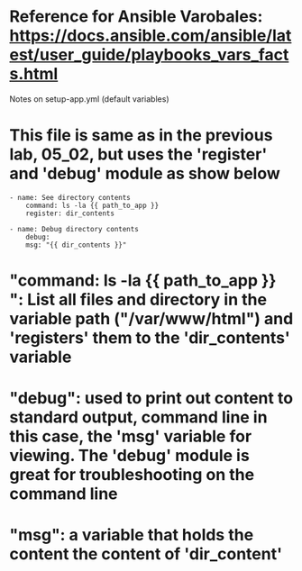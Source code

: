 <!-- MAKE SURE YOU ARE IN THE PARENT DIRECTORY BEFORE RUNNING ANY OF THE ANSIBLE COMMAND ON THE COMMAND LINE -->

<!-- BEFORE RUUNING THE COMMAND BELOW MAKE SURE THE AWS EC2 INSTANCES ARE IN RUNNING MODE -->

# Reference for Ansible Varobales: https://docs.ansible.com/ansible/latest/user_guide/playbooks_vars_facts.html

Notes on setup-app.yml (default variables)

# This file is same as in the previous lab, 05_02, but uses the 'register' and 'debug' module as show below

    - name: See directory contents
        command: ls -la {{ path_to_app }}
        register: dir_contents

    - name: Debug directory contents
        debug:
        msg: "{{ dir_contents }}"

# "command: ls -la {{ path_to_app }} ": List all files and directory in the variable path ("/var/www/html") and 'registers' them to the 'dir_contents' variable

# "debug": used to print out content to standard output, command line in this case, the 'msg' variable for viewing. The 'debug' module is great for troubleshooting on the command line

# "msg": a variable that holds the content the content of 'dir_content'
